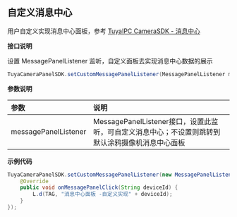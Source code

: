 ## 自定义消息中心

用户自定义实现消息中心面板，参考 [TuyaIPC CameraSDK - 消息中心](https://tuyainc.github.io/tuyasmart_camera_android_sdk_doc/zh-hans/resource/message_center_list.html)

**接口说明**

设置 MessagePanelListener 监听，自定义面板去实现消息中心数据的展示

```java
TuyaCameraPanelSDK.setCustomMessagePanelListener(MessagePanelListener messagePanelListener);
```

 **参数说明**

| 参数                 | 说明                                                         |
| :------------------- | :----------------------------------------------------------- |
| messagePanelListener | MessagePanelListener接口，设置此监听，可自定义消息中心；不设置则跳转到默认涂鸦摄像机消息中心面板 |

**示例代码**

```java
TuyaCameraPanelSDK.setCustomMessagePanelListener(new MessagePanelListener() {
    @Override
    public void onMessagePanelClick(String deviceId) {
        L.d(TAG, "消息中心面板 -自定义实现" + deviceId);
    }
});
```
